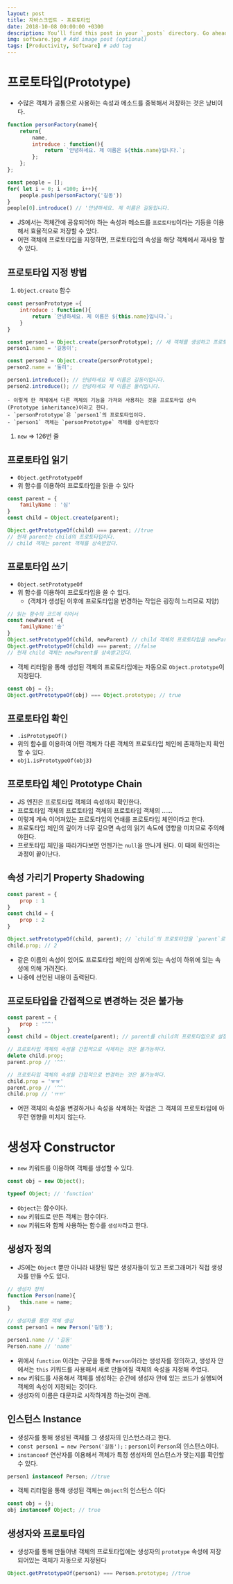 ```yaml
---
layout: post
title: 자바스크립트 - 프로토타입
date: 2018-10-08 00:00:00 +0300
description: You’ll find this post in your `_posts` directory. Go ahead and edit it and re-build the site to see your changes. # Add post description (optional)
img: software.jpg # Add image post (optional)
tags: [Productivity, Software] # add tag
---
```


# 프로토타입(Prototype)

- 수많은 객체가 공통으로 사용하는 속성과 메소드를 중복해서 저장하는 것은 낭비이다.
```js
function personFactory(name){
    return{
        name,
        introduce : function(){
            return `안녕하세요. 제 이름은 ${this.name}입니다.`;
        };
    };
};

const people = [];
for( let i = 0; i <100; i++){
    people.push(personFactory('길동'))
}
people[0].introduce() // '안녕하세요. 제 이름은 길동입니다.
```

- JS에서는 객체간에 공유되어야 하는 속성과 메소드를 `프로토타입`이라는 기등을 이용해서 효율적으로 저장할 수 있다.
- 어떤 객체에 프로토타입을 지정하면, 프로토타입의 속성을 해당 객체에서 재사용 할 수 있다.

## 프로토타입 지정 방법
1. `Object.create` 함수
```js
const personPrototype ={
    introduce : function(){
        return `안녕하세요. 제 이름은 ${this.name}입니다.`;
    }
}

const person1 = Object.create(personPrototype); // 새 객체를 생성하고 프로토타입을 지정함
person1.name = '길동이';

const person2 = Object.create(personPrototype);
person2.name = '둘리';

person1.introduce(); // 안녕하세요 제 이름은 길동이입니다.
person2.introduce(); // 안녕하세요 제 이름은 둘리입니다.
```
    - 이렇게 한 객체에서 다른 객체의 기능을 가져와 사용하는 것을 프로토타입 상속(Prototype inheritance)이라고 한다.
    - `personPrototype`은 `person1`의 프로토타입이다.
    - `person1` 객체는 `personPrototype` 객체를 상속받았다
1. `new` => 126번 줄


## 프로토타입 읽기
- `Object.getPrototypeOf`
- 위 함수를 이용하여 프로토타입을 읽을 수 있다
```js
const parent = {
    familyName : '심'
}
const child = Object.create(parent);

Object.getPrototypeOf(child) === parent; //true
// 현재 parent는 child의 프로토타입이다.
// child 객체는 parent 객체를 상속받았다.
```

## 프로토타입 쓰기
- `Object.setPrototypeOf`
- 위 함수를 이용하여 프로토타입을 쓸 수 있다.
    - (객체가 생성된 이후에 프로토타입을 변경하는 작업은 굉장히 느리므로 지양)
```js
// 읽는 함수의 코드에 이어서
const newParent ={
    familyName:'송'
}
Object.setPrototypeOf(child, newParent) // child 객체의 프로토타입을 newParent로 한다.
Object.getPrototypeOf(child) === parent; //false
// 현재 child 객체는 newParent를 상속받고있다.
```
- 객체 리터럴을 통해 생성된 객체의 프로토타입에는 자동으로 `Object.prototype`이 지정된다.
```js
const obj = {};
Object.getPrototypeOf(obj) === Object.prototype; // true
```
## 프로토타입 확인
- `.isPrototypeOf()`
- 위의 함수를 이용하여 어떤 객체가 다른 객체의 프로토타입 체인에 존재하는지 확인할 수 있다.
- `obj1.isPrototypeOf(obj3)`

## 프로토타입 체인 Prototype Chain
- JS 엔진은 프로토타입 객체의 속성까지 확인한다.
- 프로토타입 객체의 프로토타입 객체의 프로토타입 객체의 ......
- 이렇게 계속 이어져있는 프로토타입의 연쇄를 프로토타입 체인이라고 한다.
- 프로토타입 체인의 깊이가 너무 깊으면 속성의 읽기 속도에 영향을 미치므로 주의해야한다.
- 프로토타입 체인을 따라가다보면 언젠가는 `null`을 만나게 된다. 이 때에 확인하는 과정이 끝이난다.


## 속성 가리기 Property Shadowing
```js
const parent = {
    prop : 1
}
const child = {
    prop : 2
}

Object.setPrototypeOf(child, parent); // `child`의 프로토타입을 `parent`로 재설정한다.
child.prop; // 2
```
- 같은 이름의 속성이 있어도 프로토타입 체인의 상위에 있는 속성이 하위에 있는 속성에 의해 가려진다.
- 나중에 선언된 내용이 출력된다.

## 프로토타입을 간접적으로 변경하는 것은 불가능
```js
const parent = {
    prop : '^^'
}
const child = Object.create(parent); // parent를 child의 프로토타입으로 설정

// 프로토타입 객체의 속성을 간접적으로 삭제하는 것은 불가능하다.
delete child.prop;
parent.prop // '^^'

// 프로토타입 객체의 속성을 간접적으로 변경하는 것은 불가능하다.
child.prop = 'ㅠㅠ'
parent.prop // '^^'
child.prop // 'ㅠㅠ'
```
- 어떤 객체의 속성을 변경하거나 속성을 삭제하는 작업은 그 객체의 프로토타입에 아무런 영향을 미치지 않는다.


# 생성자 Constructor
- `new` 키워드를 이용하여 객체를 생성할 수 있다.
```js
const obj = new Object();

typeof Object; // 'function'
```
- `Object`는 함수이다.
- `new` 키워드로 만든 객체는 함수이다.
- `new` 키워드와 함께 사용하는 함수를 `생성자`라고 한다.

## 생성자 정의
- JS에는 `Object` 뿐만 아니라 내장된 많은 생성자들이 있고 프로그래머가 직접 생성자를 만들 수도 있다.
```js
// 생성자 정의
function Person(name){
    this.name = name;
}

// 생성자를 통한 객체 생성
const person1 = new Person('길동');

person1.name // '길동'
Person.name // 'name'
```
- 위에서 `function` 이라는 구문을 통해 `Person`이라는 생성자를 정의하고, 생성자 안에서는 `this` 키워드를 사용해서 새로 만들어질 객체의 속성을 지정해 주었다.
- `new` 키워드를 사용해서 객체를 생성하는 순간에 생성자 안에 있는 코드가 실행되어 객체의 속성이 지정되는 것이다.
- 생성자의 이름은 대문자로 시작하게끔 하는것이 관례.

## 인스턴스 Instance
- 생성자를 통해 생성된 객체를 그 생성자의 인스턴스라고 한다.
- ` const person1 = new Person('길동'); ` : `person1`이 `Person`의 인스턴스이다.
- `instanceof` 연산자를 이용해서 객체가 특정 생성자의 인스턴스가 맞는지를 확인할 수 있다.
```js
person1 instanceof Person; //true
```
- 객체 리터럴을 통해 생성된 객체는 `Object`의 인스턴스 이다
```js
const obj = {};
obj instanceof Object; // true
```

## 생성자와 프로토타입
- 생성자를 통해 만들어낸 객체의 프로토타입에는  생성자의 `prototype` 속성에 저장되어있는 객체가 자동으로 지정된다

```js
Object.getPrototypeOf(person1) === Person.prototype; //true
```
